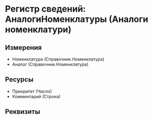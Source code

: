 ﻿# Регистр сведений: АналогиНоменклатуры (Аналоги номенклатури)

## Измерения

- Номенклатура (Справочник.Номенклатура)
- Аналог (Справочник.Номенклатура)

## Ресурсы

- Приоритет (Число)
- Комментарий (Строка)

## Реквизиты


